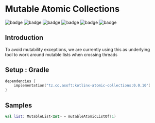 # Mutable Atomic Collections

![badge][badge-maven] ![badge][badge-mpp] ![badge][badge-android] ![badge][badge-js] ![badge][badge-jvm] ![badge][badge-ios]

## Introduction

To avoid mutability exceptions, we are currently using this as underlying tool to work around mutable lists when
crossing threads

## Setup : Gradle

```kotlin
dependencies {
    implementation("tz.co.asoft:kotlinx-atomic-collections:0.0.10")
}
```

## Samples

```kotlin
val list: MutableList<Int> = mutableAtomicListOf(1)
```

[badge-maven]: https://img.shields.io/maven-central/v/tz.co.asoft/kotlinx-atomic-collections/0.0.10?style=flat

[badge-mpp]: https://img.shields.io/badge/kotlin-multiplatform-blue?style=flat

[badge-android]: http://img.shields.io/badge/platform-android-brightgreen.svg?style=flat

[badge-js]: http://img.shields.io/badge/platform-js-yellow.svg?style=flat

[badge-jvm]: http://img.shields.io/badge/platform-jvm-orange.svg?style=flat

[badge-ios]: http://img.shields.io/badge/platform-ios-silver.svg?style=flat
